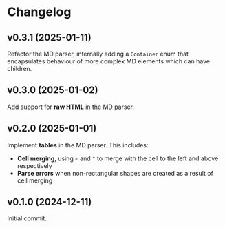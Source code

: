 # Changelog

## v0.3.1 (2025-01-11)

Refactor the MD parser, internally adding a `Container` enum that encapsulates behaviour of
more complex MD elements which can have children.

## v0.3.0 (2025-01-02)

Add support for **raw HTML** in the MD parser.

## v0.2.0 (2025-01-01)

Implement **tables** in the MD parser. This includes:
- **Cell merging**, using `<` and `^` to merge with the cell to the left and above respectively
- **Parse errors** when non-rectangular shapes are created as a result of cell merging

## v0.1.0 (2024-12-11)

Initial commit.
